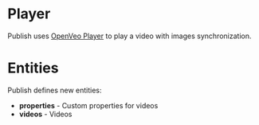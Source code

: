 # Player

Publish uses [OpenVeo Player](https://github.com/veo-labs/openveo-player) to play a video with images synchronization.

# Entities

Publish defines new entities:

- **properties** - Custom properties for videos
- **videos** - Videos
